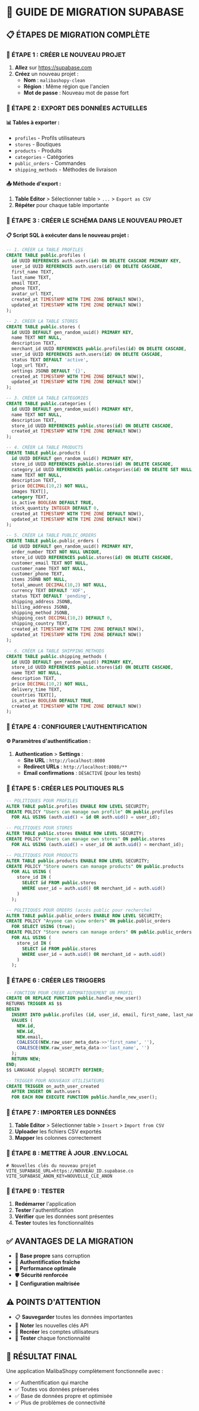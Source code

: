 # 🔄 GUIDE DE MIGRATION SUPABASE

## 📋 ÉTAPES DE MIGRATION COMPLÈTE

### 🎯 ÉTAPE 1 : CRÉER LE NOUVEAU PROJET

1. **Allez** sur https://supabase.com
2. **Créez** un nouveau projet :
   - **Nom** : `malibashopy-clean`
   - **Région** : Même région que l'ancien
   - **Mot de passe** : Nouveau mot de passe fort

### 🎯 ÉTAPE 2 : EXPORT DES DONNÉES ACTUELLES

#### **📊 Tables à exporter :**
- `profiles` - Profils utilisateurs
- `stores` - Boutiques
- `products` - Produits
- `categories` - Catégories
- `public_orders` - Commandes
- `shipping_methods` - Méthodes de livraison

#### **📤 Méthode d'export :**
1. **Table Editor** > Sélectionner table > `...` > `Export as CSV`
2. **Répéter** pour chaque table importante

### 🎯 ÉTAPE 3 : CRÉER LE SCHÉMA DANS LE NOUVEAU PROJET

#### **📋 Script SQL à exécuter dans le nouveau projet :**

```sql
-- 1. CRÉER LA TABLE PROFILES
CREATE TABLE public.profiles (
  id UUID REFERENCES auth.users(id) ON DELETE CASCADE PRIMARY KEY,
  user_id UUID REFERENCES auth.users(id) ON DELETE CASCADE,
  first_name TEXT,
  last_name TEXT,
  email TEXT,
  phone TEXT,
  avatar_url TEXT,
  created_at TIMESTAMP WITH TIME ZONE DEFAULT NOW(),
  updated_at TIMESTAMP WITH TIME ZONE DEFAULT NOW()
);

-- 2. CRÉER LA TABLE STORES
CREATE TABLE public.stores (
  id UUID DEFAULT gen_random_uuid() PRIMARY KEY,
  name TEXT NOT NULL,
  description TEXT,
  merchant_id UUID REFERENCES public.profiles(id) ON DELETE CASCADE,
  user_id UUID REFERENCES auth.users(id) ON DELETE CASCADE,
  status TEXT DEFAULT 'active',
  logo_url TEXT,
  settings JSONB DEFAULT '{}',
  created_at TIMESTAMP WITH TIME ZONE DEFAULT NOW(),
  updated_at TIMESTAMP WITH TIME ZONE DEFAULT NOW()
);

-- 3. CRÉER LA TABLE CATEGORIES
CREATE TABLE public.categories (
  id UUID DEFAULT gen_random_uuid() PRIMARY KEY,
  name TEXT NOT NULL,
  description TEXT,
  store_id UUID REFERENCES public.stores(id) ON DELETE CASCADE,
  created_at TIMESTAMP WITH TIME ZONE DEFAULT NOW()
);

-- 4. CRÉER LA TABLE PRODUCTS
CREATE TABLE public.products (
  id UUID DEFAULT gen_random_uuid() PRIMARY KEY,
  store_id UUID REFERENCES public.stores(id) ON DELETE CASCADE,
  category_id UUID REFERENCES public.categories(id) ON DELETE SET NULL,
  name TEXT NOT NULL,
  description TEXT,
  price DECIMAL(10,2) NOT NULL,
  images TEXT[],
  category TEXT,
  is_active BOOLEAN DEFAULT TRUE,
  stock_quantity INTEGER DEFAULT 0,
  created_at TIMESTAMP WITH TIME ZONE DEFAULT NOW(),
  updated_at TIMESTAMP WITH TIME ZONE DEFAULT NOW()
);

-- 5. CRÉER LA TABLE PUBLIC_ORDERS
CREATE TABLE public.public_orders (
  id UUID DEFAULT gen_random_uuid() PRIMARY KEY,
  order_number TEXT NOT NULL UNIQUE,
  store_id UUID REFERENCES public.stores(id) ON DELETE CASCADE,
  customer_email TEXT NOT NULL,
  customer_name TEXT NOT NULL,
  customer_phone TEXT,
  items JSONB NOT NULL,
  total_amount DECIMAL(10,2) NOT NULL,
  currency TEXT DEFAULT 'XOF',
  status TEXT DEFAULT 'pending',
  shipping_address JSONB,
  billing_address JSONB,
  shipping_method JSONB,
  shipping_cost DECIMAL(10,2) DEFAULT 0,
  shipping_country TEXT,
  created_at TIMESTAMP WITH TIME ZONE DEFAULT NOW(),
  updated_at TIMESTAMP WITH TIME ZONE DEFAULT NOW()
);

-- 6. CRÉER LA TABLE SHIPPING_METHODS
CREATE TABLE public.shipping_methods (
  id UUID DEFAULT gen_random_uuid() PRIMARY KEY,
  store_id UUID REFERENCES public.stores(id) ON DELETE CASCADE,
  name TEXT NOT NULL,
  description TEXT,
  price DECIMAL(10,2) NOT NULL,
  delivery_time TEXT,
  countries TEXT[],
  is_active BOOLEAN DEFAULT TRUE,
  created_at TIMESTAMP WITH TIME ZONE DEFAULT NOW()
);
```

### 🎯 ÉTAPE 4 : CONFIGURER L'AUTHENTIFICATION

#### **⚙️ Paramètres d'authentification :**
1. **Authentication** > **Settings** :
   - **Site URL** : `http://localhost:8080`
   - **Redirect URLs** : `http://localhost:8080/**`
   - **Email confirmations** : `DÉSACTIVÉ` (pour les tests)

### 🎯 ÉTAPE 5 : CRÉER LES POLITIQUES RLS

```sql
-- POLITIQUES POUR PROFILES
ALTER TABLE public.profiles ENABLE ROW LEVEL SECURITY;
CREATE POLICY "Users can manage own profile" ON public.profiles
  FOR ALL USING (auth.uid() = id OR auth.uid() = user_id);

-- POLITIQUES POUR STORES
ALTER TABLE public.stores ENABLE ROW LEVEL SECURITY;
CREATE POLICY "Users can manage own stores" ON public.stores
  FOR ALL USING (auth.uid() = user_id OR auth.uid() = merchant_id);

-- POLITIQUES POUR PRODUCTS
ALTER TABLE public.products ENABLE ROW LEVEL SECURITY;
CREATE POLICY "Store owners can manage products" ON public.products
  FOR ALL USING (
    store_id IN (
      SELECT id FROM public.stores 
      WHERE user_id = auth.uid() OR merchant_id = auth.uid()
    )
  );

-- POLITIQUES POUR ORDERS (accès public pour recherche)
ALTER TABLE public.public_orders ENABLE ROW LEVEL SECURITY;
CREATE POLICY "Anyone can view orders" ON public.public_orders
  FOR SELECT USING (true);
CREATE POLICY "Store owners can manage orders" ON public.public_orders
  FOR ALL USING (
    store_id IN (
      SELECT id FROM public.stores 
      WHERE user_id = auth.uid() OR merchant_id = auth.uid()
    )
  );
```

### 🎯 ÉTAPE 6 : CRÉER LES TRIGGERS

```sql
-- FONCTION POUR CRÉER AUTOMATIQUEMENT UN PROFIL
CREATE OR REPLACE FUNCTION public.handle_new_user()
RETURNS TRIGGER AS $$
BEGIN
  INSERT INTO public.profiles (id, user_id, email, first_name, last_name)
  VALUES (
    NEW.id,
    NEW.id,
    NEW.email,
    COALESCE(NEW.raw_user_meta_data->>'first_name', ''),
    COALESCE(NEW.raw_user_meta_data->>'last_name', '')
  );
  RETURN NEW;
END;
$$ LANGUAGE plpgsql SECURITY DEFINER;

-- TRIGGER POUR NOUVEAUX UTILISATEURS
CREATE TRIGGER on_auth_user_created
  AFTER INSERT ON auth.users
  FOR EACH ROW EXECUTE FUNCTION public.handle_new_user();
```

### 🎯 ÉTAPE 7 : IMPORTER LES DONNÉES

1. **Table Editor** > Sélectionner table > `Insert` > `Import from CSV`
2. **Uploader** les fichiers CSV exportés
3. **Mapper** les colonnes correctement

### 🎯 ÉTAPE 8 : METTRE À JOUR .ENV.LOCAL

```env
# Nouvelles clés du nouveau projet
VITE_SUPABASE_URL=https://NOUVEAU_ID.supabase.co
VITE_SUPABASE_ANON_KEY=NOUVELLE_CLE_ANON
```

### 🎯 ÉTAPE 9 : TESTER

1. **Redémarrer** l'application
2. **Tester** l'authentification
3. **Vérifier** que les données sont présentes
4. **Tester** toutes les fonctionnalités

## ✅ AVANTAGES DE LA MIGRATION

- 🧹 **Base propre** sans corruption
- 🔐 **Authentification fraîche** 
- 🚀 **Performance optimale**
- 🛡️ **Sécurité renforcée**
- 🔧 **Configuration maîtrisée**

## ⚠️ POINTS D'ATTENTION

- 📋 **Sauvegarder** toutes les données importantes
- 🔑 **Noter** les nouvelles clés API
- 👥 **Recréer** les comptes utilisateurs
- 🧪 **Tester** chaque fonctionnalité

## 🎯 RÉSULTAT FINAL

Une application MalibaShopy complètement fonctionnelle avec :
- ✅ Authentification qui marche
- ✅ Toutes vos données préservées
- ✅ Base de données propre et optimisée
- ✅ Plus de problèmes de connectivité
